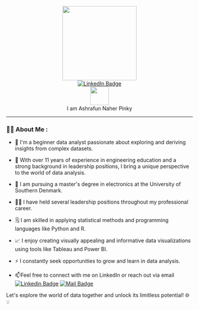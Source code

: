 <div id="header" align="center">
  <img src="https://media.giphy.com/media/v1.Y2lkPTc5MGI3NjExOWkydHFhZjUzMXVsbWJ6dTd6enVmMGh2Y3UwNnEwMDU0ZGJleGw0bSZlcD12MV9pbnRlcm5hbF9naWZfYnlfaWQmY3Q9cw/IUNycHoVqvLDowiiam/giphy.gif" width="200"/>
</div>
<div id="badges" align="center">
  <a href="www.linkedin.com/in/ashrafun-naher-pinky">
    <img src="https://img.shields.io/badge/LinkedIn-blue?style=for-the-badge&logo=linkedin&logoColor=white" alt="LinkedIn Badge"/>
  </a>
</div>
<div id="profile_view" align="center">
  <img src="https://komarev.com/ghpvc/?username=Ashrafun-naher-pinky&style=flat-square&color=blue" alt=""/>
</div>
<div id="hello" align="center">
  <img src="https://media.giphy.com/media/hVsHKwMm3ytVYDNBQy/giphy.gif" width="50px"/>
  <br>
  I am Ashrafun Naher Pinky
</div>

---

### 	:female_detective: About Me :

- :telescope: I'm a beginner data analyst passionate about exploring and deriving insights from complex datasets. 

- :briefcase: With over 11 years of experience in engineering education and a strong background in leadership positions, I bring a unique perspective to the world of data analysis.

- :open_book: I am pursuing a master's degree in electronics at the University of Southern Denmark.

-	:woman_in_tuxedo: I have held several leadership positions throughout my professional career.

- :spiral_notepad: I am skilled in applying statistical methods and programming languages like Python and R.

- :chart_with_upwards_trend: I enjoy creating visually appealing and informative data visualizations using tools like Tableau and Power BI.

- :zap: I constantly seek opportunities to grow and learn in data analysis.
  
- :mailbox:Feel free to connect with me on LinkedIn or reach out via email [![Linkedin Badge](https://img.shields.io/badge/-LinkedIn-blue?style=flat&logo=Linkedin&logoColor=white)](www.linkedin.com/in/ashrafun-naher-pinky) [![Mail Badge](https://img.shields.io/badge/-Mail-purple?style=flat&logo=Gmail&logoColor=white)](anaherpinky@gmail.com)

Let's explore the world of data together and unlock its limitless potential! 🌐💡





<!---
Ashrafun-naher-pinky/Ashrafun-naher-pinky is a ✨ special ✨ repository because its `README.md` (this file) appears on your GitHub profile.
You can click the Preview link to take a look at your changes.
--->
